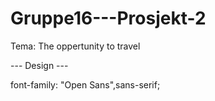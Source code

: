 # Gruppe16---Prosjekt-2

Tema: The oppertunity to travel

--- Design ---

font-family: "Open Sans",sans-serif;

